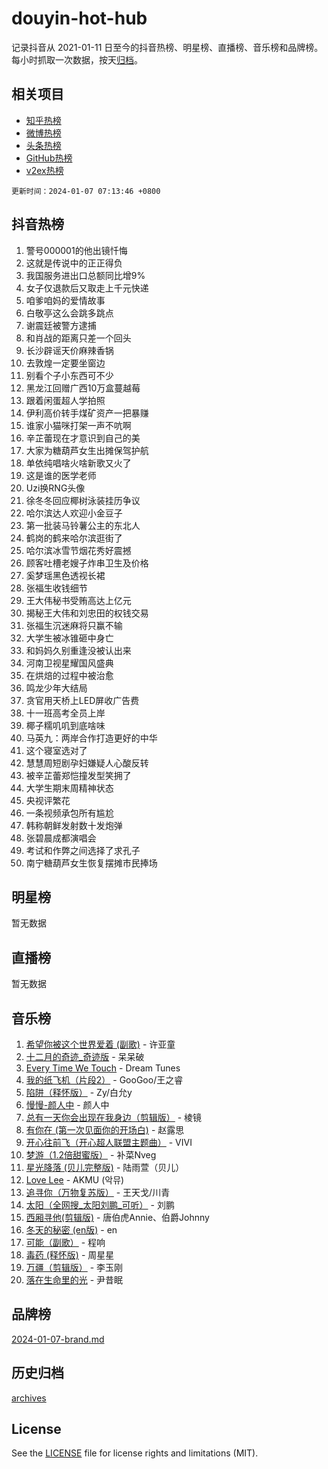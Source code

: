 # douyin-hot-hub

记录抖音从 2021-01-11 日至今的抖音热榜、明星榜、直播榜、音乐榜和品牌榜。每小时抓取一次数据，按天[归档](archives)。

## 相关项目

- [知乎热榜](https://github.com/lonnyzhang423/zhihu-hot-hub)
- [微博热榜](https://github.com/lonnyzhang423/weibo-hot-hub)
- [头条热榜](https://github.com/lonnyzhang423/toutiao-hot-hub)
- [GitHub热榜](https://github.com/lonnyzhang423/github-hot-hub)
- [v2ex热榜](https://github.com/lonnyzhang423/v2ex-hot-hub)


`更新时间：2024-01-07 07:13:46 +0800`

## 抖音热榜

1. 警号000001的他出镜忏悔
1. 这就是传说中的正正得负
1. 我国服务进出口总额同比增9%
1. 女子仅退款后又取走上千元快递
1. 咱爹咱妈的爱情故事
1. 白敬亭这么会跳多跳点
1. 谢震廷被警方逮捕
1. 和肖战的距离只差一个回头
1. 长沙辟谣天价麻辣香锅
1. 去敦煌一定要坐窗边
1. 别看个子小东西可不少
1. 黑龙江回赠广西10万盒蔓越莓
1. 跟着闲蛋超人学拍照
1. 伊利高价转手煤矿资产一把暴赚
1. 谁家小猫咪打架一声不吭啊
1. 辛芷蕾现在才意识到自己的美
1. 大家为糖葫芦女生出摊保驾护航
1. 单依纯唱啥火啥新歌又火了
1. 这是谁的医学老师
1. Uzi换RNG头像
1. 徐冬冬回应椰树泳装挂历争议
1. 哈尔滨达人欢迎小金豆子
1. 第一批装马铃薯公主的东北人
1. 鹤岗的鹤来哈尔滨逛街了
1. 哈尔滨冰雪节烟花秀好震撼
1. 顾客吐槽老嫂子炸串卫生及价格
1. 奚梦瑶黑色透视长裙
1. 张福生收钱细节
1. 王大伟秘书受贿高达上亿元
1. 揭秘王大伟和刘忠田的权钱交易
1. 张福生沉迷麻将只赢不输
1. 大学生被冰锥砸中身亡
1. 和妈妈久别重逢没被认出来
1. 河南卫视星耀国风盛典
1. 在烘焙的过程中被治愈
1. 鸣龙少年大结局
1. 贪官用天桥上LED屏收广告费
1. 十一班高考全员上岸
1. 椰子糯叽叽到底啥味
1. 马英九：两岸合作打造更好的中华
1. 这个寝室选对了
1. 慧慧周短剧孕妇嫌疑人心酸反转
1. 被辛芷蕾郑恺撞发型笑拥了
1. 大学生期末周精神状态
1. 央视评繁花
1. 一条视频承包所有尴尬
1. 韩称朝鲜发射数十发炮弹
1. 张碧晨成都演唱会
1. 考试和作弊之间选择了求孔子
1. 南宁糖葫芦女生恢复摆摊市民捧场

## 明星榜

暂无数据

## 直播榜

暂无数据

## 音乐榜

1. [希望你被这个世界爱着 (副歌)](https://sf86-cdn-tos.douyinstatic.com/obj/tos-cn-ve-2774/oUHCmWQfZlE3QQBKBeD8rCFLpJzPgCpImhsxMt) - 许亚童
1. [十二月的奇迹_奇迹版](https://sf86-cdn-tos.douyinstatic.com/obj/tos-cn-ve-2774/oMslvA9FBzGMGHnyUuoiiUjtIAXfMz6tzwByW8) - 呆呆破
1. [Every Time We Touch](https://sf6-cdn-tos.douyinstatic.com/obj/tos-cn-ve-2774/ogN6lUKQeBBfEVhIOMikG1CcJjugxk1tztZyhP) - Dream Tunes
1. [我的纸飞机（片段2）](https://sf86-cdn-tos.douyinstatic.com/obj/tos-cn-ve-2774/oM2ZrKcg2CD5AeRB2gkeXOFB1IxAGJdZPazYHf) - GooGoo/王之睿
1. [陷阱（释怀版）](https://sf86-cdn-tos.douyinstatic.com/obj/tos-cn-ve-2774/oE8C21LeZrzKLDFfQYgMzx4GAIHageG5IzayY7) - Zy/白允y
1. [慢慢-颜人中](https://sf86-cdn-tos.douyinstatic.com/obj/tos-cn-ve-2774/ocjHNfBXdBxQNC8ZGAeoLMFTUgtBg8bkExunDC) - 颜人中
1. [总有一天你会出现在我身边（剪辑版）](https://sf86-cdn-tos.douyinstatic.com/obj/tos-cn-ve-2774/oMLsHwhWW7CYoAhoWB9EXUQIzNBsfAJxpAoxCU) - 棱镜
1. [有你在 (第一次见面你的开场白)](https://sf6-cdn-tos.douyinstatic.com/obj/tos-cn-ve-2774/oAthrQ3ClJBfI57uBoFEgNDYtNCZ0TSYQQfxQ0) - 赵露思
1. [开心往前飞（开心超人联盟主题曲）](https://sf86-cdn-tos.douyinstatic.com/obj/tos-cn-ve-2774/9d8fb7c82cf1421fb93a9fe925275e0a) - VIVI
1. [梦游（1.2倍甜蜜版）](https://sf6-cdn-tos.douyinstatic.com/obj/tos-cn-ve-2774/o4gyAUm8hwufoEABmwVIiQtHsFuGzAEEWtNMzo) - 补菜Nveg
1. [星光降落 (贝儿完整版)](https://sf86-cdn-tos.douyinstatic.com/obj/tos-cn-ve-2774/okwB9hAwyAtsFFkFBzAX1hOOfQuIoMNs0W2Mwr) - 陆雨萱（贝儿）
1. [Love Lee](https://sf86-cdn-tos.douyinstatic.com/obj/tos-cn-ve-2774/o05GbkJGbCBTdDnMtB0fwOYgkeZp23vrWQDQBS) - AKMU (악뮤)
1. [追寻你（万物复苏版）](https://sf86-cdn-tos.douyinstatic.com/obj/tos-cn-ve-2774/oYeAZJsbjIDit9APmBg8u6uDUQnHmoCf3gbo74) - 王天戈/川青
1. [太阳（全网搜_太阳刘鹏_可听）](https://sf86-cdn-tos.douyinstatic.com/obj/tos-cn-ve-2774/ogWbyIQnlBFImVbeDocRdCIYtBHlbJXgfZMvgz) - 刘鹏
1. [西厢寻他(剪辑版)](https://sf86-cdn-tos.douyinstatic.com/obj/tos-cn-ve-2774/oUsAVfAQKlRNxEv5qxvIB8o5qmIWUcXbzJKJhw) - 唐伯虎Annie、伯爵Johnny
1. [冬天的秘密 (en版)](https://sf3-cdn-tos.douyinstatic.com/obj/tos-cn-ve-2774/okIuMHDdzyf3FjGK4Lphe1vfHcQaPIHAg0Z4CR) - en
1. [可能（副歌）](https://sf86-cdn-tos.douyinstatic.com/obj/tos-cn-ve-2774/cde1731888894259b333569393c2fb51) - 程响
1. [毒药 (释怀版)](https://sf3-cdn-tos.douyinstatic.com/obj/tos-cn-ve-2774/oYILMEAzspdZBIzy4frJNB8ZHPHWAhiwowd4Ad) - 周星星
1. [万疆（剪辑版）](https://sf86-cdn-tos.douyinstatic.com/obj/tos-cn-ve-2774/ooG7oVgFlDTelKCjCsTTobQvbdtj1BBQXnfZd8) - 李玉刚
1. [落在生命里的光](https://sf3-cdn-tos.douyinstatic.com/obj/tos-cn-ve-2774/d9ffa8c090124ea58bb10df9b510c01d) - 尹昔眠

## 品牌榜

[2024-01-07-brand.md](archives/2024-01-07-brand.md)

## 历史归档

[archives](archives)

## License

See the [LICENSE](LICENSE) file for license rights and limitations (MIT).

